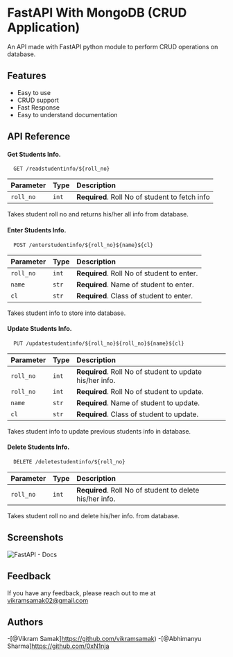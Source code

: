 
# FastAPI With MongoDB (CRUD Application)

An API made with FastAPI python module to perform CRUD operations on database.

## Features

- Easy to use
- CRUD support
- Fast Response
- Easy to understand documentation


## API Reference

#### Get Students Info.

```http
  GET /readstudentinfo/${roll_no}
```
| Parameter | Type  | Description                                    |
| :-------- | :---- | :----------------------------------------------|
| `roll_no` | `int` | **Required**. Roll No of student to fetch info |

Takes student roll no and returns his/her all info from database.

#### Enter Students Info.

```http
  POST /enterstudentinfo/${roll_no}${name}${cl}
```
| Parameter | Type   | Description                                |
| :-------- | :----- | :------------------------------------------|
| `roll_no` | `int`  | **Required**. Roll No of student to enter. |
| `name`    | `str`  | **Required**. Name of student to enter.    |
| `cl`      | `str`  | **Required**. Class of student to enter.   |

Takes student info to store into database.

#### Update Students Info.

```http
  PUT /updatestudentinfo/${roll_no}${roll_no}${name}${cl}
```
| Parameter | Type   | Description                                              |
| :-------- | :----- | :--------------------------------------------------------|
| `roll_no` | `int`  | **Required**. Roll No of student to update his/her info. |
| `roll_no` | `int`  | **Required**. Roll No of student to update.              |
| `name`    | `str`  | **Required**. Name of student to update.                 |
| `cl`      | `str`  | **Required**. Class of student to update.                |

Takes student info to update previous students info in database.

#### Delete Students Info.

```http
  DELETE /deletestudentinfo/${roll_no}
```
| Parameter | Type  | Description                                             |
| :-------- | :---- | :-------------------------------------------------------|
| `roll_no` | `int` | **Required**. Roll No of student to delete his/her info.|

Takes student roll no and delete his/her info. from database.


## Screenshots

![FastAPI - Docs](https://github.com/vikramsamak/Student-Mangaement-System-FastAPI---MangoDB-CRUD-Application-/blob/2ea6b7277afbbee42d98851b2bff3fef72a754cc/FastAPI%20-Docs.png)


## Feedback

If you have any feedback, please reach out to me at vikramsamak02@gmail.com
## Authors

-[@Vikram Samak]https://github.com/vikramsamak)
-[@Abhimanyu Sharma]https://github.com/0xN1nja




